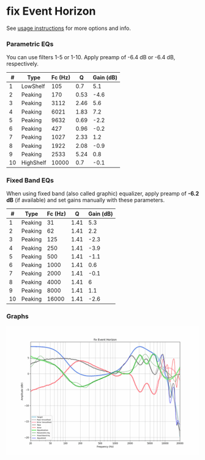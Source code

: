 # fix Event Horizon
See [usage instructions](https://github.com/jaakkopasanen/AutoEq#usage) for more options and info.

### Parametric EQs
You can use filters 1-5 or 1-10. Apply preamp of -6.4 dB or -6.4 dB, respectively.

|   # | Type      |   Fc (Hz) |    Q |   Gain (dB) |
|-----|-----------|-----------|------|-------------|
|   1 | LowShelf  |       105 | 0.7  |         5.1 |
|   2 | Peaking   |       170 | 0.53 |        -4.6 |
|   3 | Peaking   |      3112 | 2.46 |         5.6 |
|   4 | Peaking   |      6021 | 1.83 |         7.2 |
|   5 | Peaking   |      9632 | 0.69 |        -2.2 |
|   6 | Peaking   |       427 | 0.96 |        -0.2 |
|   7 | Peaking   |      1027 | 2.33 |         1.2 |
|   8 | Peaking   |      1922 | 2.08 |        -0.9 |
|   9 | Peaking   |      2533 | 5.24 |         0.8 |
|  10 | HighShelf |     10000 | 0.7  |        -0.1 |

### Fixed Band EQs
When using fixed band (also called graphic) equalizer, apply preamp of **-6.2 dB** (if available) and set gains manually with these parameters.

|   # | Type    |   Fc (Hz) |    Q |   Gain (dB) |
|-----|---------|-----------|------|-------------|
|   1 | Peaking |        31 | 1.41 |         5.3 |
|   2 | Peaking |        62 | 1.41 |         2.2 |
|   3 | Peaking |       125 | 1.41 |        -2.3 |
|   4 | Peaking |       250 | 1.41 |        -3.9 |
|   5 | Peaking |       500 | 1.41 |        -1.1 |
|   6 | Peaking |      1000 | 1.41 |         0.6 |
|   7 | Peaking |      2000 | 1.41 |        -0.1 |
|   8 | Peaking |      4000 | 1.41 |         6   |
|   9 | Peaking |      8000 | 1.41 |         1.1 |
|  10 | Peaking |     16000 | 1.41 |        -2.6 |

### Graphs
![](./fix%20Event%20Horizon.png)
